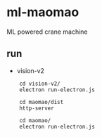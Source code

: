 # ml-maomao
ML powered crane machine


## run

* vision-v2
```
    cd vision-v2/
    electron run-electron.js 

    cd maomao/dist
    http-server
    
    cd maomao/
    electron run-electron.js 
```
